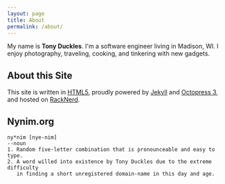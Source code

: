 ```yaml
---
layout: page
title: About
permalink: /about/
---
```


My name is **Tony Duckles**. I'm a software engineer living in Madison, WI.
I enjoy photography, traveling, cooking, and tinkering with new gadgets.

## About this Site

This site is written in [HTML5](http://html5.org/), proudly powered by
[Jekyll](https://jekyllrb.com/) and [Octopress 3](https://github.com/octopress/octopress),
and hosted on [RackNerd](https://www.racknerd.com/).

## Nynim.org

```plain linenos:false
ny*nim [nye-nim]
--noun
1. Random five-letter combination that is pronounceable and easy to type.
2. A word willed into existence by Tony Duckles due to the extreme difficulty
   in finding a short unregistered domain-name in this day and age.
```
